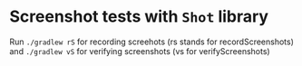 # Screenshot tests with `Shot` library

Run `./gradlew rS` for recording screehots (rs stands for recordScreenshots) and
`./gradlew vS` for verifying screenshots (vs for verifyScreenshots)
